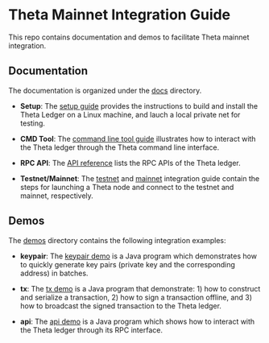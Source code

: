 # Theta Mainnet Integration Guide

This repo contains documentation and demos to facilitate Theta mainnet integration.

## Documentation

The documentation is organized under the [docs](docs/) directory. 

  - **Setup**: The [setup guide](docs/setup.md) provides the instructions to build and install the Theta Ledger on a Linux machine, and lauch a local private net for testing. 

  - **CMD Tool**: The [command line tool guide](docs/cmd.md) illustrates how to interact with the Theta ledger through the Theta command line interface. 

  - **RPC API**: The [API reference](docs/api.md) lists the RPC APIs of the Theta ledger. 

  - **Testnet/Mainnet**: The [testnet](docs/testnet.md) and [mainnet](docs/mainnet.md) integration guide contain the steps for launching a Theta node and connect to the testnet and mainnet, respectively.

## Demos

The [demos](demos/) directory contains the following integration examples:

  - **keypair**: The [keypair demo](demos/keypair) is a Java program which demonstrates how to quickly generate key pairs (private key and the corresponding address) in batches.

  - **tx**: The [tx demo](demos/tx) is a Java program that demonstrate: 1) how to construct and serialize a transaction, 2) how to sign a transaction offline, and 3) how to broadcast the signed transaction to the Theta ledger.

  - **api**: The [api demo](demos/api) is a Java program which shows how to interact with the Theta ledger through its RPC interface.
